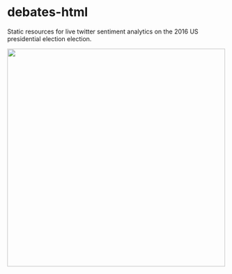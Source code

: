 # debates-html

Static resources for live twitter sentiment analytics on the 2016 US presidential election election.

<a href="http://i.imgur.com/3Lx8NyA.png"><img src="http://i.imgur.com/3Lx8NyA.png" align="left" width="500" ></a>
